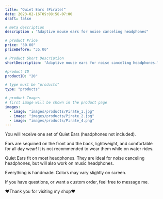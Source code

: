 ```yaml
---
title: "Quiet Ears (Pirate)"
date: 2023-02-16T09:08:58-07:00
draft: false

# meta description
description : "Adaptive mouse ears for noise canceling headphones"

# product Price
price: "30.00"
priceBefore: "35.00"

# Product Short Description
shortDescription: "Adaptive mouse ears for noise canceling headphones."

#product ID
productID: "20"

# type must be "products"
type: "products"

# product Images
# first image will be shown in the product page
images:
  - image: "images/products/Pirate_1.jpg"
  - image: "images/products/Pirate_2.jpg"
  - image: "images/products/Pirate_4.png"
---
```


You will receive one set of Quiet Ears (headphones not included).

Ears are sequined on the front and the back, lightweight, and comfortable for all day wear! It is not recommended to wear them while on water rides.

Quiet Ears fit on most headphones. They are ideal for noise canceling headphones, but will also work on music headphones.

Everything is handmade. Colors may vary slightly on screen.

If you have questions, or want a custom order, feel free to message me.

❤Thank you for visiting my shop❤
